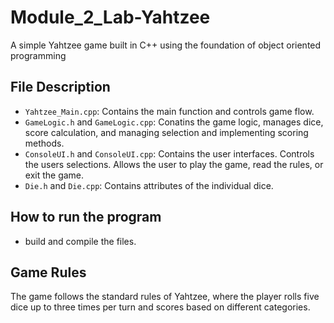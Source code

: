 # Module_2_Lab-Yahtzee
A simple Yahtzee game built in C++ using the foundation of object oriented programming

## File Description
- `Yahtzee_Main.cpp`: Contains the main function and controls game flow.
- `GameLogic.h` and `GameLogic.cpp`: Conatins the game logic, manages dice, score calculation, and managing selection and implementing scoring   
    methods.
- `ConsoleUI.h` and `ConsoleUI.cpp`: Contains the user interfaces. Controls the users selections. Allows the user to play the game, read the 
    rules, or exit the game.
- `Die.h` and `Die.cpp`: Contains attributes of the individual dice.

## How to run the program
- build and compile the files.

## Game Rules
The game follows the standard rules of Yahtzee, where the player rolls five dice up to three times per turn and scores based on different categories.
